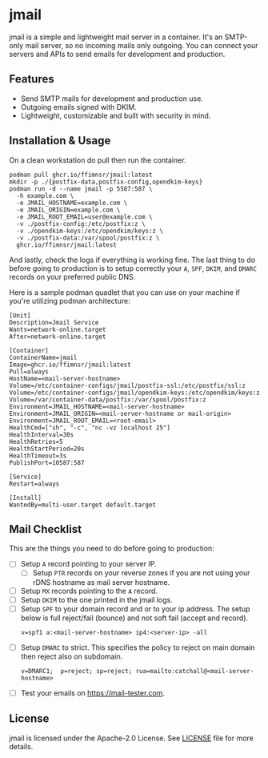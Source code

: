 # jmail

jmail is a simple and lightweight mail server in a container. It's an SMTP-only mail server, so no incoming mails only outgoing. You can connect your servers and APIs to send emails for development and production.

## Features
- Send SMTP mails for development and production use.
- Outgoing emails signed with DKIM.
- Lightweight, customizable and built with security in mind.

## Installation & Usage

On a clean workstation do pull then run the container. 
```
podman pull ghcr.io/ffimnsr/jmail:latest
mkdir -p ./{postfix-data,postfix-config,opendkim-keys}
podman run -d --name jmail -p 5587:587 \
  -h example.com \
  -e JMAIL_HOSTNAME=example.com \
  -e JMAIL_ORIGIN=example.com \
  -e JMAIL_ROOT_EMAIL=user@example.com \
  -v ./postfix-config:/etc/postfix:z \
  -v ./opendkim-keys:/etc/opendkim/keys:z \
  -v ./postfix-data:/var/spool/postfix:z \
  ghcr.io/ffimnsr/jmail:latest
```
And lastly, check the logs if everything is working fine. 
The last thing to do before going to production is to setup correctly your `A`, `SPF`, `DKIM`, and `DMARC` records on your preferred public DNS.

Here is a sample podman quadlet that you can use on your machine if you're utilizing podman architecture:
```
[Unit]
Description=Jmail Service
Wants=network-online.target
After=network-online.target

[Container]
ContainerName=jmail
Image=ghcr.io/ffimnsr/jmail:latest
Pull=always
HostName=<mail-server-hostname>
Volume=/etc/container-configs/jmail/postfix-ssl:/etc/postfix/ssl:z
Volume=/etc/container-configs/jmail/opendkim-keys:/etc/opendkim/keys:z
Volume=/var/container-data/postfix:/var/spool/postfix:z
Environment=JMAIL_HOSTNAME=<mail-server-hostname>
Environment=JMAIL_ORIGIN=<mail-server-hostname or mail-origin>
Environment=JMAIL_ROOT_EMAIL=<root-email>
HealthCmd=["sh", "-c", "nc -vz localhost 25"]
HealthInterval=30s
HealthRetries=5
HealthStartPeriod=20s
HealthTimeout=3s
PublishPort=10587:587

[Service]
Restart=always

[Install]
WantedBy=multi-user.target default.target
```

## Mail Checklist

This are the things you need to do before going to production:

- [ ] Setup `A` record pointing to your server IP.
  - [ ] Setup `PTR` records on your reverse zones if you are not using your rDNS hostname as mail server hostname.
- [ ] Setup `MX` records pointing to the `A` record.
- [ ] Setup `DKIM` to the one printed in the jmail logs.
- [ ] Setup `SPF` to your domain record and or to your ip address. The setup below is full reject/fail (bounce) and not soft fail (accept and record).
  ```
  v=spf1 a:<mail-server-hostname> ip4:<server-ip> -all
  ```
- [ ] Setup `DMARC` to strict. This specifies the policy to reject on main domain then reject also on subdomain.
  ```
  v=DMARC1;  p=reject; sp=reject; rua=mailto:catchall@<mail-server-hostname>
  ```
- [ ] Test your emails on https://mail-tester.com.

## License
jmail is licensed under the Apache-2.0 License. See [LICENSE](LICENSE) file for more details.
